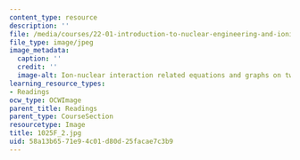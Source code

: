 ```yaml
---
content_type: resource
description: ''
file: /media/courses/22-01-introduction-to-nuclear-engineering-and-ionizing-radiation-fall-2016/58a13b6571e94c01d80d25facae7c3b9_1025F_2.jpg
file_type: image/jpeg
image_metadata:
  caption: ''
  credit: ''
  image-alt: Ion-nuclear interaction related equations and graphs on two blackboards.
learning_resource_types:
- Readings
ocw_type: OCWImage
parent_title: Readings
parent_type: CourseSection
resourcetype: Image
title: 1025F_2.jpg
uid: 58a13b65-71e9-4c01-d80d-25facae7c3b9
---
```

